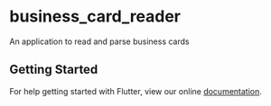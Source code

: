 # business_card_reader

An application to read and parse business cards

## Getting Started

For help getting started with Flutter, view our online
[documentation](https://flutter.io/).
